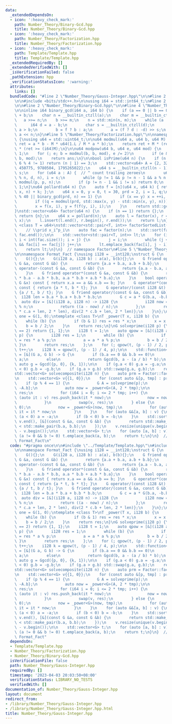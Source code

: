 ```yaml
---
data:
  _extendedDependsOn:
  - icon: ':heavy_check_mark:'
    path: Number_Theory/Binary-Gcd.hpp
    title: Number_Theory/Binary-Gcd.hpp
  - icon: ':heavy_check_mark:'
    path: Number_Theory/Factorization.hpp
    title: Number_Theory/Factorization.hpp
  - icon: ':heavy_check_mark:'
    path: Template/Template.hpp
    title: Template/Template.hpp
  _extendedRequiredBy: []
  _extendedVerifiedWith: []
  _isVerificationFailed: false
  _pathExtension: hpp
  _verificationStatusIcon: ':warning:'
  attributes:
    links: []
  bundledCode: "#line 2 \"Number_Theory/Gauss-Integer.hpp\"\n\n#line 2 \"Template/Template.hpp\"\
    \n\n#include <bits/stdc++.h>\n\nusing i64 = std::int64_t;\n#line 2 \"Number_Theory/Factorization.hpp\"\
    \n\n#line 2 \"Number_Theory/Binary-Gcd.hpp\"\n\n#line 4 \"Number_Theory/Binary-Gcd.hpp\"\
    \n\ninline i64 binary_gcd(i64 a, i64 b) {\n    if (a == 0 || b == 0) return a\
    \ + b;\n    char n = __builtin_ctzll(a);\n    char m = __builtin_ctzll(b);\n \
    \   a >>= n;\n    b >>= m;\n    n = std::min(n, m);\n    while (a != b) {\n  \
    \      i64 d = a - b;\n        char s = __builtin_ctzll(d);\n        bool f =\
    \ a > b;\n        b = f ? b : a;\n        a = (f ? d : -d) >> s;\n    }\n    return\
    \ a << n;\n}\n#line 5 \"Number_Theory/Factorization.hpp\"\n\nnamespace Factor\
    \ {\nusing u64 = std::uint64_t;\n\nu64 modmul(u64 a, u64 b, u64 M) {\n    i64\
    \ ret = a * b - M * u64(1.L / M * a * b);\n    return ret + M * (ret < 0) - M\
    \ * (ret >= (i64)M);\n}\n\nu64 modpow(u64 b, u64 e, u64 mod) {\n    u64 ans =\
    \ 1;\n    for (; e; b = modmul(b, b, mod), e /= 2)\n        if (e & 1) ans = modmul(ans,\
    \ b, mod);\n    return ans;\n}\n\nbool isPrime(u64 n) {\n    if (n < 2 || n %\
    \ 6 % 4 != 1) return (n | 1) == 3;\n    std::vector<u64> A = {2, 325, 9375, 28178,\
    \ 450775, 9780504, 1795265022};\n    u64 s = __builtin_ctzll(n - 1), d = n >>\
    \ s;\n    for (u64 a : A) {  // ^ count trailing zeroes\n        u64 p = modpow(a\
    \ % n, d, n), i = s;\n        while (p != 1 && p != n - 1 && a % n && i--) p =\
    \ modmul(p, p, n);\n        if (p != n - 1 && i != s) return 0;\n    }\n    return\
    \ 1;\n}\nu64 pollard(u64 n) {\n    auto f = [n](u64 x, u64 k) { return modmul(x,\
    \ x, n) + k; };\n    u64 x = 0, y = 0, t = 30, prd = 2, i = 1, q;\n    while (t++\
    \ % 40 || binary_gcd(prd, n) == 1) {\n        if (x == y) x = ++i, y = f(x, i);\n\
    \        if ((q = modmul(prd, std::max(x, y) - std::min(x, y), n))) prd = q;\n\
    \        x = f(x, i), y = f(f(y, i), i);\n    }\n    return std::gcd(prd, n);\n\
    }\nstd::vector<u64> factor(u64 n) {\n    if (n == 1) return {};\n    if (isPrime(n))\
    \ return {n};\n    u64 x = pollard(n);\n    auto l = factor(x), r = factor(n /\
    \ x);\n    l.insert(l.end(), r.begin(), r.end());\n    return l;\n}\n\ntemplate\
    \ <class T = u64>\nstd::vector<std::pair<T, int>> factorSortedList(u64 n) {\n\
    \    // \\prid x_i^p_i\n    auto fac = factor(n);\n    std::sort(fac.begin(),\
    \ fac.end());\n\n    std::vector<std::pair<T, int>> lt;\n    for (int i = 0, j;\
    \ i < int(fac.size()); i = j) {\n        j = i;\n        while (j < static_cast<int>(fac.size())\
    \ && fac[i] == fac[j]) j++;\n        lt.emplace_back(fac[i], j - i);\n    }\n\n\
    \    return lt;\n}\n}  // namespace Factor\n#line 5 \"Number_Theory/Gauss-Integer.hpp\"\
    \n\nnamespace Format_Fact {\nusing i128 = __int128;\nstruct G {\n    i128 a, b;\n\
    \    G(){};\n    G(i128 a, i128 b) : a(a), b(b){};\n    G friend operator+(const\
    \ G &a, const G &b) {\n        return {a.a + b.a, a.b + b.b};\n    }\n    G friend\
    \ operator-(const G &a, const G &b) {\n        return {a.a - b.a, a.b - b.b};\n\
    \    }\n    G friend operator*(const G &a, const G &b) {\n        return {a.a\
    \ * b.a - a.b * b.b, a.a * b.b + a.b * b.a};\n    }\n    bool operator==(const\
    \ G &x) const { return x.a == a && x.b == b; }\n    G operator*(const i128 &t)\
    \ const { return {a * t, b * t}; }\n    G operator/(const i128 &t) const { return\
    \ {a / t, b / t}; }\n    G friend operator/(const G &a, const G &b) {\n      \
    \  i128 len = b.a * b.a + b.b * b.b;\n        G c = a * G(b.a, -b.b);\n      \
    \  auto div = [&](i128 a, i128 n) -> i128 {\n            i128 now = (a % n + n)\
    \ % n;\n            return ((a - now) / n);\n        };\n        return {div(2\
    \ * c.a + len, 2 * len), div(2 * c.b + len, 2 * len)};\n    }\n};\n\nstatic G\
    \ one = G(1, 0);\ntemplate <class T>\nT _power(T x, i128 b) {\n    T res = one;\n\
    \    while (b) {\n        if (b & 1) res = res * x;\n        x = x * x;\n    \
    \    b = b / 2;\n    }\n    return res;\n}\nG solveprime(i128 p) {\n    if (p\
    \ == 2) return {1, 1};\n    i128 t = 1;\n    auto qpow = [&](i128 a, i128 b, i128\
    \ p) {\n        i128 res = 1;\n        while (b) {\n            if (b & 1) res\
    \ = res * a % p;\n            a = a * a % p;\n            b = b / 2;\n       \
    \ }\n        return res;\n    };\n    for (; qpow(t, (p - 1) / 2, p) != p - 1;)\
    \ t++;\n    i128 k = qpow(t, (p - 1) / 4, p);\n\n    std::function<G(G, G)> Ggcd\
    \ = [&](G a, G b) -> G {\n        if (b.a == 0 && b.b == 0)\n            return\
    \ a;\n        else\n            return Ggcd(b, a - (a / b) * b);\n    };\n   \
    \ auto g = Ggcd({p, 0}, {k, 1});\n\n    if (g.a < 0) g.a = -g.a;\n    if (g.b\
    \ < 0) g.b = -g.b;\n    if (g.a > g.b) std::swap(g.a, g.b);\n    return g;\n}\n\
    std::vector<G> solvecomposite(i128 n) {\n    auto prm = Factor::factorSortedList<i128>(n);\n\
    \n    std::vector<G> v{{1, 0}};\n    for (const auto &[p, tmp] : prm) {\n    \
    \    if (p % 4 == 1) {\n            G A = solveprime(p);\n            G B = {A.a,\
    \ -A.b};\n            auto now = _power<G>(A, 2 * tmp);\n\n            std::vector<G>\
    \ res;\n            for (i64 i = 0; i <= 2 * tmp; i++) {\n                for\
    \ (auto it : v) res.push_back(it * now);\n                now = now * B / A;\n\
    \            }\n            swap(v, res);\n        } else {\n            G now(p,\
    \ 0);\n            now = _power<G>(now, tmp);\n            for (auto &&it : v)\
    \ it = it * now;\n        }\n    }\n    for (auto &&[a, b] : v) {\n        if\
    \ (a < 0) a = -a;\n        if (b < 0) b = -b;\n    }\n    std::sort(v.begin(),\
    \ v.end(), [&](const G &a, const G &b) {\n        return std::make_pair(a.a, a.b)\
    \ < std::make_pair(b.a, b.b);\n    });\n    v.resize(unique(v.begin(), v.end())\
    \ - v.begin());\n\n    std::vector<G> t;\n    for (auto [a, b] : v)\n        if\
    \ (a != 0 && b != 0) t.emplace_back(a, b);\n    return t;\n}\n}  // namespace\
    \ Format_Fact\n"
  code: "#pragma once\n\n#include \"../Template/Template.hpp\"\n#include \"Factorization.hpp\"\
    \n\nnamespace Format_Fact {\nusing i128 = __int128;\nstruct G {\n    i128 a, b;\n\
    \    G(){};\n    G(i128 a, i128 b) : a(a), b(b){};\n    G friend operator+(const\
    \ G &a, const G &b) {\n        return {a.a + b.a, a.b + b.b};\n    }\n    G friend\
    \ operator-(const G &a, const G &b) {\n        return {a.a - b.a, a.b - b.b};\n\
    \    }\n    G friend operator*(const G &a, const G &b) {\n        return {a.a\
    \ * b.a - a.b * b.b, a.a * b.b + a.b * b.a};\n    }\n    bool operator==(const\
    \ G &x) const { return x.a == a && x.b == b; }\n    G operator*(const i128 &t)\
    \ const { return {a * t, b * t}; }\n    G operator/(const i128 &t) const { return\
    \ {a / t, b / t}; }\n    G friend operator/(const G &a, const G &b) {\n      \
    \  i128 len = b.a * b.a + b.b * b.b;\n        G c = a * G(b.a, -b.b);\n      \
    \  auto div = [&](i128 a, i128 n) -> i128 {\n            i128 now = (a % n + n)\
    \ % n;\n            return ((a - now) / n);\n        };\n        return {div(2\
    \ * c.a + len, 2 * len), div(2 * c.b + len, 2 * len)};\n    }\n};\n\nstatic G\
    \ one = G(1, 0);\ntemplate <class T>\nT _power(T x, i128 b) {\n    T res = one;\n\
    \    while (b) {\n        if (b & 1) res = res * x;\n        x = x * x;\n    \
    \    b = b / 2;\n    }\n    return res;\n}\nG solveprime(i128 p) {\n    if (p\
    \ == 2) return {1, 1};\n    i128 t = 1;\n    auto qpow = [&](i128 a, i128 b, i128\
    \ p) {\n        i128 res = 1;\n        while (b) {\n            if (b & 1) res\
    \ = res * a % p;\n            a = a * a % p;\n            b = b / 2;\n       \
    \ }\n        return res;\n    };\n    for (; qpow(t, (p - 1) / 2, p) != p - 1;)\
    \ t++;\n    i128 k = qpow(t, (p - 1) / 4, p);\n\n    std::function<G(G, G)> Ggcd\
    \ = [&](G a, G b) -> G {\n        if (b.a == 0 && b.b == 0)\n            return\
    \ a;\n        else\n            return Ggcd(b, a - (a / b) * b);\n    };\n   \
    \ auto g = Ggcd({p, 0}, {k, 1});\n\n    if (g.a < 0) g.a = -g.a;\n    if (g.b\
    \ < 0) g.b = -g.b;\n    if (g.a > g.b) std::swap(g.a, g.b);\n    return g;\n}\n\
    std::vector<G> solvecomposite(i128 n) {\n    auto prm = Factor::factorSortedList<i128>(n);\n\
    \n    std::vector<G> v{{1, 0}};\n    for (const auto &[p, tmp] : prm) {\n    \
    \    if (p % 4 == 1) {\n            G A = solveprime(p);\n            G B = {A.a,\
    \ -A.b};\n            auto now = _power<G>(A, 2 * tmp);\n\n            std::vector<G>\
    \ res;\n            for (i64 i = 0; i <= 2 * tmp; i++) {\n                for\
    \ (auto it : v) res.push_back(it * now);\n                now = now * B / A;\n\
    \            }\n            swap(v, res);\n        } else {\n            G now(p,\
    \ 0);\n            now = _power<G>(now, tmp);\n            for (auto &&it : v)\
    \ it = it * now;\n        }\n    }\n    for (auto &&[a, b] : v) {\n        if\
    \ (a < 0) a = -a;\n        if (b < 0) b = -b;\n    }\n    std::sort(v.begin(),\
    \ v.end(), [&](const G &a, const G &b) {\n        return std::make_pair(a.a, a.b)\
    \ < std::make_pair(b.a, b.b);\n    });\n    v.resize(unique(v.begin(), v.end())\
    \ - v.begin());\n\n    std::vector<G> t;\n    for (auto [a, b] : v)\n        if\
    \ (a != 0 && b != 0) t.emplace_back(a, b);\n    return t;\n}\n}  // namespace\
    \ Format_Fact"
  dependsOn:
  - Template/Template.hpp
  - Number_Theory/Factorization.hpp
  - Number_Theory/Binary-Gcd.hpp
  isVerificationFile: false
  path: Number_Theory/Gauss-Integer.hpp
  requiredBy: []
  timestamp: '2023-04-03 20:03:50+08:00'
  verificationStatus: LIBRARY_NO_TESTS
  verifiedWith: []
documentation_of: Number_Theory/Gauss-Integer.hpp
layout: document
redirect_from:
- /library/Number_Theory/Gauss-Integer.hpp
- /library/Number_Theory/Gauss-Integer.hpp.html
title: Number_Theory/Gauss-Integer.hpp
---
```

